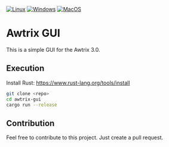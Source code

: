 [![Linux](https://github.com/bircni/Awtrix-GUI/actions/workflows/rust-linux.yml/badge.svg)](https://github.com/bircni/Awtrix-GUI/actions/workflows/rust-linux.yml)
[![Windows](https://github.com/bircni/Awtrix-GUI/actions/workflows/rust-windows.yml/badge.svg)](https://github.com/bircni/Awtrix-GUI/actions/workflows/rust-windows.yml)
[![MacOS](https://github.com/bircni/Awtrix-GUI/actions/workflows/rust-macos.yml/badge.svg)](https://github.com/bircni/Awtrix-GUI/actions/workflows/rust-macos.yml)

# Awtrix GUI

This is a simple GUI for the Awtrix 3.0.

## Execution

Install Rust: https://www.rust-lang.org/tools/install

```bash
git clone <repo>
cd awtrix-gui
cargo run --release
```

## Contribution

Feel free to contribute to this project. Just create a pull request.
